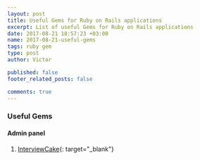 ```yaml
---
layout: post
title: Useful Gems for Ruby on Rails applications
excerpt: List of useful Gems for Ruby on Rails applications
date: 2017-08-21 18:57:23 +03:00 
name: 2017-08-21-useful-gems
tags: ruby gem
type: post
author: Victor

published: false
footer_related_posts: false

comments: true
---
```


### Useful Gems

#### Admin panel

  1. [InterviewCake](https://www.interviewcake.com/){: target="_blank"}
 